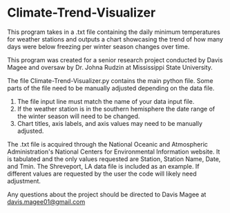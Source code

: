 # Climate-Trend-Visualizer
This program takes in a .txt file containing the daily minimum temperatures for weather stations and outputs a chart showcasing the trend of how many days were below freezing per winter season changes over time.

This program was created for a senior research project conducted by Davis Magee and oversaw by Dr. Johna Rudzin at Mississippi State University.

The file Climate-Trend-Visualizer.py contains the main python file. Some parts of the file need to be manually adjusted depending on the data file. 
1. The file input line must match the name of your data input file.
2. If the weather station is in the southern hemisphere the date range of the winter season will need to be changed.
3. Chart titles, axis labels, and axis values may need to be manually adjusted.

The .txt file is acquired through the National Oceanic and Atmospheric Administration's National Centers for Environmental Information website. It is tabulated and the only values requested are Station, Station Name, Date, and Tmin.
The Shreveport, LA data file is included as an example.
If different values are requested by the user the code will likely need adjustment.

Any questions about the project should be directed to Davis Magee at davis.magee01@gmail.com
